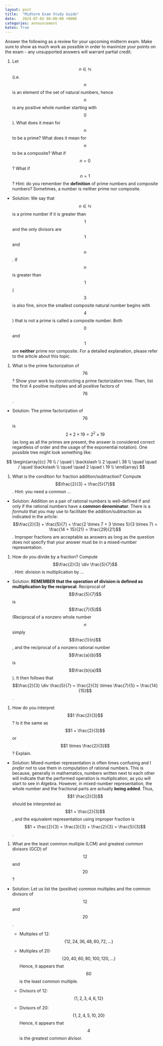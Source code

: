 ```yaml
---
layout: post
title:  "Midterm Exam Study Guide"
date:   2024-07-02 00:00:00 +0000
categories: announcement
katex: True
---
```


Answer the following as a review for your upcoming midterm exam. Make sure to show as much work as possible in order to maximize your points on the exam - any unsupported answers will warrant partial credit.

1. Let $$n \in \mathbb{N}$$ (i.e. $$n$$ is an element of the set of natural numbers, hence $$n$$ is any positive whole number starting with $$0$$). What does it mean for $$n$$ to be a prime? What does it mean for $$n$$ to be a composite? What if $$n = 0$$? What if $$n = 1$$? Hint: do you remember the **definition** of prime numbers and composite numbers? Sometimes, a number is neither prime nor composite.

* Solution: We say that $$n \in \mathbb{N}$$ is a prime number if it is greater than $$1$$ and the only divisors are $$1$$ and $$n$$. If $$n$$ is greater than $$1$$ ($$3$$ is also fine, since the smallest composite natural number begins with $$4$$) that is not a prime is called a composite number. Both $$0$$ and $$1$$ are **neither** prime nor composite. For a detailed explanation, please refer to the article about this topic.

1. What is the prime factorization of $$76$$? Show your work by constructing a prime factorization tree. Then, list the first 4 positive multiples and all positive factors of $$76$$. 

* Solution: The prime factorization of $$76$$ is $$2 \times 2 \times 19 = 2^2 \times 19$$ (as long as all the primes are present, the answer is considered correct regardless of order and the usage of the exponential notation). One possible tree might look something like:

$$
\begin{array}{c}
    76 \\
    / \quad \ \backslash \\
    2 \quad \ 38 \\
    \quad \quad / \quad \backslash \\
    \quad \quad 2 \quad \ 19 \\
\end{array}
$$

1. What is the condition for fraction addition/subtraction? Compute $$\frac{2}{3} + \frac{5}{7}$$. Hint: you need a common ...

* Solution: Addition on a pair of rational numbers is well-defined if and only if the rational numbers have a **common denominator**. There is a _formula_ that you may use to facilitate the addition/subtraction as indicated in the article: $$\frac{2}{3} + \frac{5}{7} = \frac{2 \times 7 + 3 \times 5}{3 \times 7} = \frac{14 + 15}{21} = \frac{29}{21}$$. Improper fractions are acceptable as answers as long as the question does not specify that your answer must be in a mixed-number representation.

1. How do you divide by a fraction? Compute $$\frac{2}{3} \div \frac{5}{7}$$. Hint: division is multiplication by ...

* Solution: **REMEMBER that the operation of division is defined as multiplication by the reciprocal**. Reciprocal of $$\frac{5}{7}$$ is $$\frac{7}{5}$$ (Reciprocal of a nonzero whole number $$n$$ simply $$\frac{1}{n}$$, and the reciprocal of a nonzero rational number $$\frac{a}{b}$$ is $$\frac{b}{a}$$). It then follows that $$\frac{2}{3} \div \frac{5}{7} = \frac{2}{3} \times \frac{7}{5} = \frac{14}{15}$$.

1. How do you interpret $$1 \frac{2}{3}$$? Is it the same as $$1 + \frac{2}{3}$$ or $$1 \times \frac{2}{3}$$? Explain.

* Solution: Mixed-number representation is often times confusing and I _prefer_ not to use them in computation of rational numbers. This is because, generally in mathematics, numbers written next to each other will indicate that the performed operation is multiplication, as you will start to see in Algebra. However, in mixed-number representation, the whole number and the fractional parts are actually **being added**. Thus, $$1 \frac{2}{3}$$ should be interpreted as $$1 + \frac{2}{3}$$, and the equivalent representation using improper fraction is $$1 + \frac{2}{3} = \frac{3}{3} + \frac{2}{3} = \frac{5}{3}$$.

1. What are the least common multiple (LCM) and greatest common divisors (GCD) of $$12$$ and $$20$$?

* Solution: Let us list the (positive) common multiples and the common divisors of $$12$$ and $$20$$.

  * Multiples of 12: $$\{12, 24, 36, 48, 60, 72, ...\}$$
  * Multiples of 20: $$\{20, 40, 60, 80, 100, 120, ...\}$$
  Hence, it appears that $$60$$ is the least common multiple.

  * Divisors of 12: $$\{1,2,3,4,6,12\}$$
  * Divisors of 20: $$\{1,2,4,5,10,20\}$$
  Hence, it appears that $$4$$ is the greatest common divisor.